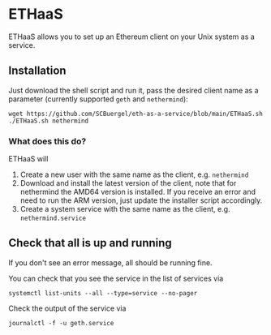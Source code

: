 # ETHaaS
ETHaaS allows you to set up an Ethereum client on your Unix system as a service.

## Installation
Just download the shell script and run it, pass the desired client name as a parameter (currently supported `geth` and `nethermind`):
```
wget https://github.com/SCBuergel/eth-as-a-service/blob/main/ETHaaS.sh
./ETHaaS.sh nethermind
```

### What does this do?
ETHaaS will
1. Create a new user with the same name as the client, e.g. `nethermind`
2. Download and install the latest version of the client, note that for nethermind the AMD64 version is installed. If you receive an error and need to run the ARM version, just update the installer script accordingly.
3. Create a system service with the same name as the client, e.g. `nethermind.service`

## Check that all is up and running
If you don't see an error message, all should be running fine.

You can check that you see the service in the list of services via
```
systemctl list-units --all --type=service --no-pager
```

Check the output of the service via
```
journalctl -f -u geth.service
```
